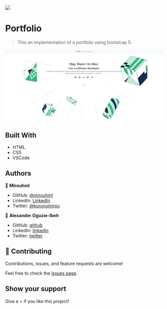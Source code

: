 ![](https://img.shields.io/badge/Microverse-blueviolet)

# Portfolio

> This an implementation of a portfolio using bootstrap 5.

![screenshot](./src/screenshot.png)

## Built With

- HTML
- CSS
- VSCode

## Authors

👤 **Mirouhml**

- GitHub: [@mirouhml](https://github.com/mirouhml)
- LinkedIn: [LinkedIn](https://www.linkedin.com/in/ammar-hamlaoui-514909189/)
- Twitter: [@kuronomirou](https://twitter.com/kuronomirou)

👤 **Alexander Oguzie-Ibeh** 

- GitHub: [github](https://github.com/harlexkhal)
- LinkedIn: [linkedin](https://www.linkedin.com/in/alexander-oguzie-ibeh-776814164)
- Twitter: [twitter](https://twitter.com/harlexkhal)

## 🤝 Contributing

Contributions, issues, and feature requests are welcome!

Feel free to check the [issues page](../../issues/).

## Show your support

Give a ⭐️ if you like this project!

